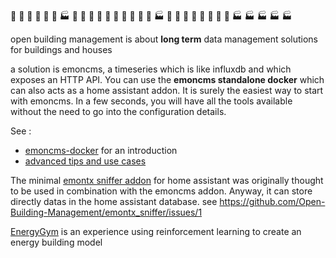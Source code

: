 :hotel: :hospital: :bank: :house_with_garden: :convenience_store: :post_office: :factory: :hotel: :hotel: :hotel: :hospital: :hotel: :bank: :house_with_garden: :convenience_store: :convenience_store: :post_office: :factory: :house_with_garden: :house_with_garden: :hotel: :house_with_garden: :house_with_garden: :house_with_garden: :house_with_garden: :house_with_garden: :factory: :factory: :factory: :factory: :factory: 

<!--
see : https://gist.github.com/rxaviers/7360908
**Here are some ideas to get you started:**
🌈 Contribution guidelines - how can the community get involved?
👩‍💻 Useful resources - where can the community find your docs? Is there anything else the community should know?
🍿 Fun facts - what does your team eat for breakfast?
🧙 Remember, you can do mighty things with the power of [Markdown](https://docs.github.com/github/writing-on-github/getting-started-with-writing-and-formatting-on-github/basic-writing-and-formatting-syntax)
-->

open building management is about **long term** data management solutions for buildings and houses

a solution is emoncms, a timeseries which is like influxdb and which exposes an HTTP API. You can use the **emoncms standalone docker** which can also acts as a home assistant addon. It is surely the easiest way to start with emoncms. In a few seconds, you will have all the tools available without the need to go into the configuration details.

See :
- [emoncms-docker](https://emoncms-docker.github.io) for an introduction
- [advanced tips and use cases](https://github.com/Open-Building-Management/emoncms/discussions)

The minimal [emontx sniffer addon](https://github.com/Open-Building-Management/emontx_sniffer) for home assistant was originally thought to be used in combination with the emoncms addon. Anyway, it can store directly datas in the home assistant database. see https://github.com/Open-Building-Management/emontx_sniffer/issues/1

[EnergyGym](https://github.com/Open-Building-Management/EnergyGym) is an experience using reinforcement learning to create an energy building model
